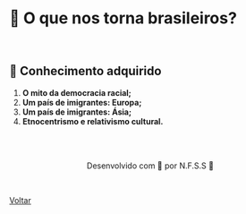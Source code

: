 <h1>🤔 O que nos torna 
brasileiros?</h1>


<br>

<h2> 🧠 Conhecimento adquirido </h2>

1. **O mito da democracia racial;**
2. **Um país de imigrantes: Europa;**
3. **Um país de imigrantes: Ásia;**
4. **Etnocentrismo e relativismo cultural.**


<br><br>

<p align="center"> Desenvolvido com 💜 por N.F.S.S 👋 <p>

<br>

<a href="./README.md">Voltar</a>
